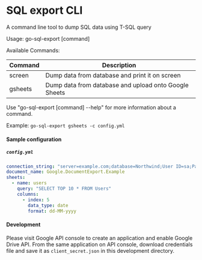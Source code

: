 # SQL export CLI
A command line tool to dump SQL data using T-SQL query

Usage:
  go-sql-export [command]

Available Commands:

Command | Description
--- | ---
screen    | Dump data from database and print it on screen
gsheets     | Dump data from database and upload onto Google Sheets

Use "go-sql-export [command] --help" for more information about a command.

Example:
  `go-sql-export gsheets -c config.yml`


#### Sample configuration

##### `config.yml`

```yml
connection_string: "server=example.com;database=Northwind;User ID=sa;Password=pass;"
document_name: Google.DocumentExport.Example
sheets:
  - name: users
    query: "SELECT TOP 10 * FROM Users"
    columns:
      - index: 5
        data_type: date
        format: dd-MM-yyyy
```

#### Development

Please visit Google API console to create an application and enable Google
Drive API. From the same application on API console, download credentials file
and save it as `client_secret.json` in this development directory.

